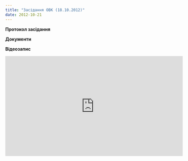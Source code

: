 ```yaml
---
title: "Засідання ОВК (18.10.2012)"
date: 2012-10-21
---
```


**Протокол засідання**

**Документи**

**Відеозапис**

<iframe width="560" height="315" src="http://www.youtube.com/embed/3k2OxT26DgQ" frameborder="0" allowfullscreen></iframe>
